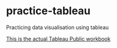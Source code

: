 # practice-tableau
Practicing data visualisation using tableau

[This is the actual Tableau Public workbook](https://public.tableau.com/views/AudiobooksDashboard_16234946854120/Dashboard1?:language=en-GB&:display_count=n&:origin=viz_share_link)
